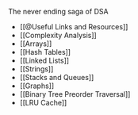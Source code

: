 The never ending saga of DSA

- [[@Useful Links and Resources]]
- [[Complexity Analysis]]
- [[Arrays]]
- [[Hash Tables]]
- [[Linked Lists]]
- [[Strings]]
- [[Stacks and Queues]]
- [[Graphs]]
- [[Binary Tree Preorder Traversal]]
- [[LRU Cache]]